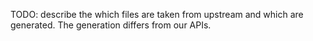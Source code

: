 TODO: describe the which files are taken from upstream and which are generated. The generation differs from our APIs.
